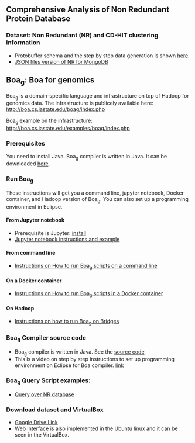 

## Comprehensive Analysis of Non Redundant Protein Database

### Dataset: Non Redundant (NR) and CD-HIT clustering information
* Protobuffer schema and the step by step data generation is shown [here](https://github.com/boalang/NR_Dataset/blob/master/supplemental/Data_Generation.md).
* [JSON files version of NR for MongoDB](supplemental/MongoDB.md)

## Boa<sub>g</sub>: Boa for genomics

Boa<sub>g</sub> is a domain-specific language and infrastructure on top of Hadoop for genomics data.
The infrastructure is publicely available here: http://boa.cs.iastate.edu/boag/index.php

Boa<sub>g</sub> example on the infrastructure: 
http://boa.cs.iastate.edu/examples/boag/index.php

### Prerequisites

You need to install Java. Boa<sub>g</sub> compiler is written in Java. It can be downloaded [here](https://www.oracle.com/technetwork/java/javase/downloads/index.html).

### Run Boa<sub>g</sub>
These instructions will get you a command line, jupyter notebook, Docker container, and Hadoop version of  Boa<sub>g</sub>. You can also set up a programming environment in Eclipse.

#### From Jupyter notebook
* Prerequisite is Jupyter: [install](https://jupyter.org/install)
* [Jupyter notebook instructions and example](jupyter_notebooks)

#### From command line
* [Instructions on How to run Boa<sub>g</sub> scripts on a command line ](https://github.com/boalang/NR_Dataset/tree/master/Command_Line)

#### On a Docker container
* [Instructions on How to run Boa<sub>g</sub> scripts in a Docker container ](https://github.com/boalang/NR_Dataset/tree/master/Docker)

#### On Hadoop
* [Instructions on how to run Boa<sub>g</sub> on Bridges](supplemental/Hadoop.md)

### Boa<sub>g</sub> Compiler source code
* Boa<sub>g</sub> compiler is written in Java. See the [source code](compiler)
* This is a video on step by step instructions to set up programming environment on Eclipse for Boa compiler. [link](https://www.youtube.com/watch?v=s4-xfprwJ0c)


### Boa<sub>g</sub>  Query Script examples:
* [Query over NR database](Boa%20queries)


### Download dataset and VirtualBox
* [Google Drive Link](https://drive.google.com/drive/folders/1u-APb-clMbPNpHXhalthPWEDsNT-OtnX?usp=sharing)
* Web interface is also implemented in the Ubuntu linux and it can be seen in the VirtualBox.
